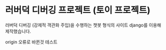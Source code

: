 # 러버덕 디버깅 프로젝트 (토이 프로젝트)

러버덕 디버깅 (강제적 객관화 주입)을 수행하는 챗봇 형식의 사이트
django를 이용해 제작했습니다.

origin 오류로 바뀐것 테스트